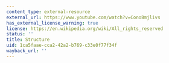 ```yaml
---
content_type: external-resource
external_url: https://www.youtube.com/watch?v=ConoBmjlivs
has_external_license_warning: true
license: https://en.wikipedia.org/wiki/All_rights_reserved
status: ''
title: Structure
uid: 1ca5faae-cca2-42a2-b769-c33e0f77f34f
wayback_url: ''
---
```

